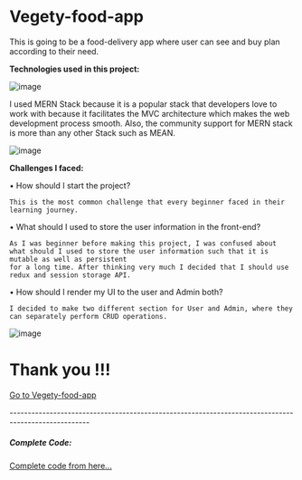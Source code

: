 **<h1>Vegety-food-app</h1>**

This is going to be a food-delivery app where user can see and buy plan according to their need.

**Technologies used in this project:**

![image](https://user-images.githubusercontent.com/112325784/192966969-fc7a5b35-2202-43d8-b690-8923d85ff80c.png)

 
I used MERN Stack because it is a popular stack that developers love to work with because it facilitates the MVC architecture which makes the web development process smooth. Also, the community support for MERN stack is more than any other Stack such as MEAN.

![image](https://user-images.githubusercontent.com/112325784/192979203-4cfa7770-63ef-4a9b-a9e3-f0e37955198f.png)


**Challenges I faced:**

•	How should I start the project? 

    This is the most common challenge that every beginner faced in their learning journey.

•	What should I used to store the user information in the front-end?

    As I was beginner before making this project, I was confused about what should I used to store the user information such that it is mutable as well as persistent
    for a long time. After thinking very much I decided that I should use redux and session storage API.

•	How should I render my UI to the user and Admin both?

    I decided to make two different section for User and Admin, where they can separately perform CRUD operations.

![image](https://user-images.githubusercontent.com/112325784/192979350-42def967-395f-435f-825d-405bc23f3e54.png)



<h1>Thank you !!!</h1>

<a href="https://vegety-food-app.herokuapp.com/">Go to Vegety-food-app</a>

<p>----------------------------------------------------------------------------------------------------</p>

<h5>Complete Code: </h5> <a href="https://github.com/ajayjangra2001/Vegety-Food_App" target="_blank">Complete code from here...</a>
